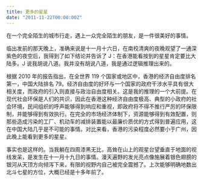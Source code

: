 ```yaml
---
title: 更多的星星
date: "2011-11-22T00:00:00Z"
---
```


在一个完全陌生的城市行走，遇上一众完全陌生的朋友，是一件很美好的事情。

临出发前的那天晚上，准确来说是十一月十六日，在南校清爽的夜晚观望了一通深紫色的夜空后，我得到了如下结论并告诉了 J：在香港能看按到的星星肯定要比大陆多。J 说我胡说八道。我并没有胡说八道，我是通过逻辑推理出来的。

根据 2010 年的报告指出，在全世界 119 个国家或地区中，香港的经济自由度排名第一，中国大陆排名 79。经济自由度的好坏与一个国家的政府干涉水平具有很大相关度，而政府的引入则直接与政治自由度相关。这是我的推理的一个大前提。在现代社会环保是人们的共识，因此在香港这种经济自由度极高、典型的小政府的社会环境，民间组织的呼声能够得到响应和重视，即政府将不得不推行严厉的环保限制，并能够得到有效执行。在完全的市场经济体制下，资源能够得到有效配置，则那些造成污染的工厂、机动车的减排装置能以最廉价质优的方式得到普遍应用，这在中国大陆几乎是不可能的事情。对比来看，香港的污染程度必然要小于广州，因此晚上能看到更多的星星。

事实也是这样的。当我躺在四周漆黑无比，高耸在山上的观星台望垂直于地面的视线发呆，是发生在十一月十九日的事情。漫天遍野的发光亮点像施展着银色翅膀的银河从天顶方向倾泻下来，有限的视野内自己被完全震撼了。上次能够明确地数出北斗七星的方位，大概已经是十多年前了。
